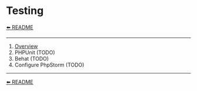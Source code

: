 # Testing

[⬅️ README](../README.md)

---

1. [Overview](testing/overview.md)
2. PHPUnit (TODO)
3. Behat (TODO)
4. Configure PhpStorm (TODO)

---

[⬅️ README](../README.md)


